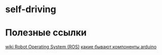 # self-driving

# Полезные ссылки
[wiki Robot Operating System (ROS)](https://ru.wikipedia.org/wiki/ROS_(операционная_система))
[какие бывают компоненты arduino](https://www.sparkfun.com/categories/31)
